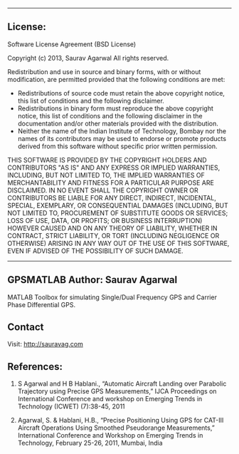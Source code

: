 ---------------------------------------
License:
----------------------------------------
Software License Agreement (BSD License)

  Copyright (c) 2013, Saurav Agarwal
  All rights reserved.

  Redistribution and use in source and binary forms, with or without
  modification, are permitted provided that the following conditions
  are met:

   * Redistributions of source code must retain the above copyright
     notice, this list of conditions and the following disclaimer.
   * Redistributions in binary form must reproduce the above
     copyright notice, this list of conditions and the following
     disclaimer in the documentation and/or other materials provided
     with the distribution.
   * Neither the name of the Indian Institute of Technology, Bombay nor the names of its
     contributors may be used to endorse or promote products derived
     from this software without specific prior written permission.

  THIS SOFTWARE IS PROVIDED BY THE COPYRIGHT HOLDERS AND CONTRIBUTORS
  "AS IS" AND ANY EXPRESS OR IMPLIED WARRANTIES, INCLUDING, BUT NOT
  LIMITED TO, THE IMPLIED WARRANTIES OF MERCHANTABILITY AND FITNESS
  FOR A PARTICULAR PURPOSE ARE DISCLAIMED. IN NO EVENT SHALL THE
  COPYRIGHT OWNER OR CONTRIBUTORS BE LIABLE FOR ANY DIRECT, INDIRECT,
  INCIDENTAL, SPECIAL, EXEMPLARY, OR CONSEQUENTIAL DAMAGES (INCLUDING,
  BUT NOT LIMITED TO, PROCUREMENT OF SUBSTITUTE GOODS OR SERVICES;
  LOSS OF USE, DATA, OR PROFITS; OR BUSINESS INTERRUPTION) HOWEVER
  CAUSED AND ON ANY THEORY OF LIABILITY, WHETHER IN CONTRACT, STRICT
  LIABILITY, OR TORT (INCLUDING NEGLIGENCE OR OTHERWISE) ARISING IN
  ANY WAY OUT OF THE USE OF THIS SOFTWARE, EVEN IF ADVISED OF THE
  POSSIBILITY OF SUCH DAMAGE.

----------------------------------------
GPSMATLAB
Author: Saurav Agarwal
----------------------------------------
MATLAB Toolbox for simulating Single/Dual Frequency GPS and Carrier Phase Differential GPS. 

Contact
----------------------------------------
Visit: http://sauravag.com

References:
----------------------------------------
1. S Agarwal and H B Hablani., “Automatic Aircraft Landing over Parabolic Trajectory using Precise GPS Measurements,” IJCA Proceedings on International Conference and workshop on Emerging Trends in Technology (ICWET) (7):38-45, 2011 

2. Agarwal, S. & Hablani, H.B., “Precise Positioning Using GPS for CAT-III Aircraft Operations Using Smoothed Pseudorange Measurements,” International Conference and Workshop on Emerging Trends in Technology, February 25-26, 2011, Mumbai, India 
